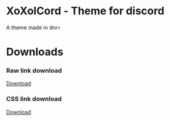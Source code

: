# XoXolCord - Theme for discord
A theme made in dnr💀

# Downloads
### Raw link download
[Download](https://raw.githubusercontent.com/artzab1103/XoXolCord/main/xoxolcord.theme.css)

### CSS link download
[Download](https://github.com/artzab1103/XoXolCord/releases/download/0.2/xoxolcord.theme.css)
